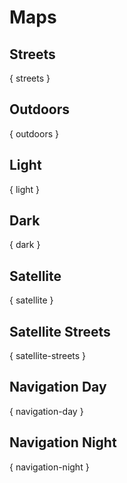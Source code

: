 # Maps

## Streets

{ streets }

## Outdoors

{ outdoors }

## Light

{ light }

## Dark

{ dark }

## Satellite

{ satellite }

## Satellite Streets

{ satellite-streets }

## Navigation Day

{ navigation-day }

## Navigation Night

{ navigation-night }
